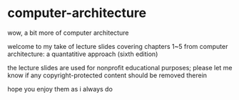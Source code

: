# computer-architecture
wow, a bit more of computer architecture

welcome to my take of lecture slides covering chapters 1~5 from computer architecture: a quantatitive approach (sixth edition)

the lecture slides are used for nonprofit educational purposes; please let me know if any copyright-protected content should be removed therein

hope you enjoy them as i always do

